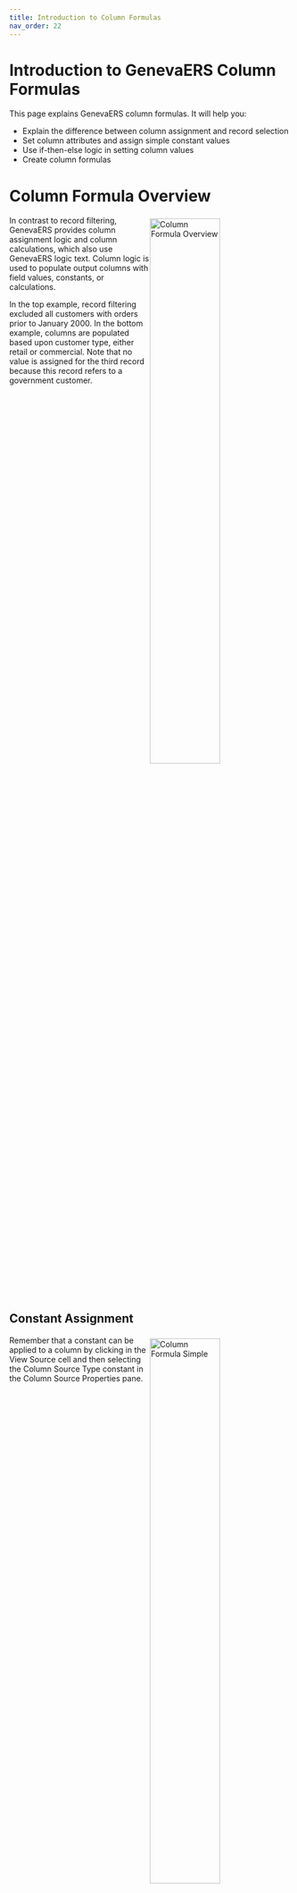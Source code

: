```yaml
---
title: Introduction to Column Formulas
nav_order: 22
---
```


# Introduction to GenevaERS Column Formulas

This page explains GenevaERS column formulas.  It will help you:
- Explain the difference between column assignment and record selection
- Set column attributes and assign simple constant values
- Use if-then-else logic in setting column values
- Create column formulas

# Column Formula Overview
<div style="clear: right" > <img style="float: right;" width="50%" vspace="5" alt="Column Formula Overview" src=images/Module7-Column_Formulas/Module7_Slide3.jpeg title="Column Formula Overview"/>

In contrast to record filtering, GenevaERS provides column assignment logic and column calculations, which also use GenevaERS logic text. Column logic is used to populate output columns with field values, constants, or calculations.

In the top example, record filtering excluded all customers with orders prior to January 2000. In the bottom example, columns are populated based upon customer type, either retail or commercial. Note that no value is assigned for the third record because this record refers to a government customer.

<div style="clear: right" > 

## Constant Assignment

<img style="float: right;" width="50%" vspace="5" alt="Column Formula Simple" src=images/Module7-Column_Formulas/Module7_Slide4.jpeg title="Column Formula Simple"/>

Remember that a constant can be applied to a column by clicking in the View Source cell and then selecting the Column Source Type constant in the Column Source Properties pane.

<div style="clear: right" > <img style="float: right;" width="50%" vspace="5" alt="Column Formula Alphanumeric" src=images/Module7-Column_Formulas/Module7_Slide5.jpeg title="Column Formula Alphanumeric"/>

An alphanumeric value is entered “as is.” It is not included in single or double quotation marks. If spaces are assigned to the column, they will not be visible in this cell. Later you’ll see a better way of assigning a space to a column.

<div style="clear: right" > <img style="float: right;" width="50%" vspace="5" alt="Column Source Type" src=images/Module7-Column_Formulas/Module7_Slide6.jpeg title="Column Source Type"/>

An alternative approach to assigning values to a column is to use a column formula. To enter a formula, select Formula in the Column Source Type field. Then double-click anywhere in the Column Source Value cell to display the icon, and click the icon.

<div style="clear: right" > 

## Logic Text Editor

<img style="float: right;" width="50%" vspace="5" alt="Logic Text Editor" src=images/Module7-Column_Formulas/Module7_Slide7.jpeg title="Logic Text Editor"/>

The Logic Text Editor includes the Logic Text Helper, which enables you to place keywords, field names, and column numbers into logic for column assignment. These functions are similar to functions provided by record filtering.

<div style="clear: right" > 

## Column Assignment

<img style="float: right;" width="50%" vspace="5" alt="Column Assignment" src=images/Module7-Column_Formulas/Module7_Slide8.jpeg title="Column Assignment"/>

A very simple “column equals” statement can be used to assign a constant value to a column. In this example, a constant value of a space is assigned to a column. Constants surrounded with double quotation marks create alphanumeric constants. 

<div style="clear: right" > 

## Column Attributes

<img style="float: right;" width="50%" vspace="5" alt="Column Formulas and Column Attributes" src=images/Module7-Column_Formulas/Module7_Slide9.jpeg title="Column Formulas and Column Attributes"/>

Field values and constants assigned in logic text must fit within the column output attributes that will be used to define the output. In this example, the value of ORDER_TOTAL_AMOUNT is written as a 4-byte binary field in the output file. 

<div style="clear: right" > 

## If Then Else

<img style="float: right;" width="50%" vspace="5" alt="IF THEN ELSE" src=images/Module7-Column_Formulas/Module7_Slide10.jpeg title="IF THEN ELSE"/>

Column logic can include if-then-else logic as well. The column output will contain the result of the THEN or the ELSE conditions. Nested IFs are also permitted.

In this example, the value of ORDER_TOTAL_AMOUNT or the constant of 0 is written to the output file. 

<div style="clear: right" > <img style="float: right;" width="50%" vspace="5" alt="Alternative IF THEN ELSE" src=images/Module7-Column_Formulas/Module7_Slide11.jpeg title="Alternative IF THEN ELSE"/>

If then else logic can be written several ways. In addition to the typical IF THEN ELSE, a value can be assigned to a column and then a test can be performed to see whether that value should be overwritten. 

All three logic statements seem to result in the same output. However, the third statement, without an implicit ELSE condition, is not recommended and may have unpredictable results. The second statement is also less efficient because the assignment is overwritten when the IF condition is true.

<div style="clear: right" > 

## Functions

<img style="float: right;" width="50%" vspace="5" alt="Functions" src=images/Module7-Column_Formulas/Module7_Slide12.jpeg title="Functions"/>

In addition to using field names in logic text, you can use functions. This column uses the ISSPACES function, which tests a field value equal to spaces. If true, the output column contains the text “***Error***”; if not true, it contains the store ID.

<div style="clear: right" > 

## Value Reassignment

<img style="float: right;" width="50%" vspace="5" alt="Column Value Reassignment" src=images/Module7-Column_Formulas/Module7_Slide13.jpeg title="Column Value Reassignment"/>

Column logic can be used to assign values to a prior column, which is called reassignment. Column logic is applied to columns starting from the left and moving to the right. Thus columns are populated left to right within GenevaERS, and previously assigned values can be overwritten by later columns.

<div style="clear: right" > <img style="float: right;" width="50%" vspace="5" alt="Column Value Reassignment" src=images/Module7-Column_Formulas/Module7_Slide14.jpeg title="Column Value Reassignment"/>

Within the logic text, COLUMN= assigns a value to the current column, and COL.nn= refers to a prior column, where nn is the column number. Because columns are populated left to right, only prior columns can be referenced within column formulas. This feature does not require the same logic to be repeated in multiple columns; all columns depending upon the logic statement can be assigned within one column.

In this example, the logic within column 6 assigns, first, a space to column 6, second, the value XYZ to column 4, and third, asterisks to column 5.

<div style="clear: right" > 

## Field Calculations

<img style="float: right;" width="50%" vspace="5" alt="Field Calculations" src=images/Module7-Column_Formulas/Module7_Slide15.jpeg title="Field Calculations"/>

Column logic allows calculations to be performed against numeric fields. Any calculation referencing a field name is performed at extract time because the Extract phase has visibility into all fields on the input LR.

<div style="clear: right" > 

## Format Phase Formulas

<img style="float: right;" width="50%" vspace="5" alt="Format Phase" src=images/Module7-Column_Formulas/Module7_Slide16.jpeg title="Format Phase"/>

Format phase column formulas are accessed by double-clicking anywhere in the Format-Phase Calculation cell to display the icon, and then clicking the icon.

<div style="clear: right" > <img style="float: right;" width="50%" vspace="5" alt="Format Phase" src=images/Module7-Column_Formulas/Module7_Slide17.jpeg title="Format Phase"/>

Format calculations can be performed only on records that have made it through record selection, via the Extract phase. Format phase calculations refer to columns rather than field numbers. The only columns available for calculations are columns that are numeric, perform aggregation, or are the results of calculations.

In this example, column 4 is populated with the results of column 3 divided by column 2.

<div style="clear: right" > 

# Record Filter versus Column Assignments

<img style="float: right;" width="50%" vspace="5" alt="Record Filter versus Column Assignments" src=images/Module7-Column_Formulas/Module7_Slide18.jpeg title="Record Filter versus Column Assignments"/>

The following explains the interaction of all four types of record and column filtering in the order they are applied by the Performance Engine. 
The order is: 
1. Extract phase record filtering
2. Extract phase column filtering and assignment
3. Format phase column calculations, and
4. Format phase output record filtering

<div style="clear: right" > 

## Record Filtering

<img style="float: right;" width="50%" vspace="5" alt="Record Filter: Record Filter versus Column Assignments" src=images/Module7-Column_Formulas/Module7_Slide19.jpeg title="Record Filter: Record Filter versus Column Assignments"/>

The Extract phase performs input record filtering, determining which records should be selected for processing. In this example, record number 4 is not selected for further processing because its date is less than January 2000.

These examples of selected records are used on the next slide to illustrate column assignment.

<div style="clear: right" > 

## Column Assignment

<img style="float: right;" width="50%" vspace="5" alt="Column Assignment: Record Filter versus Column Assignments" src=images/Module7-Column_Formulas/Module7_Slide20.jpeg title="Column Assignment: Record Filter versus Column Assignments"/>

Column assignment is performed on each record that passes record level filtering. It assigns specific values to the columns.

In this example, a zero is assigned to columns where the true condition failed on the first and third rows. The third column assigns similar logic based upon commercial customers, whereas the first column is assigned a 1 on every row.

These examples of extracted columns are used on the next slide to illustrate column calculations.

<div style="clear: right" > 

## Format Phase Column Calculation

<img style="float: right;" width="50%" vspace="5" alt="Format Phase Assignment: Record Filter versus Column Assignments" src=images/Module7-Column_Formulas/Module7_Slide21.jpeg title="Format Phase Assignment: Record Filter versus Column Assignments"/>

The Format phase performs column calculations using column values assigned in the Extract process, and then performs record filtering, based upon the final records.

In this example, column 4 is added to the output in the Format phase, based upon the column calculation. Because column 4 subtracts the value in either column 2 or column 3, it ends up being a count of non-retail, non-commercial customers.

These examples of calculated columns are used on the next slide to illustrate Format phase output filtering.

<div style="clear: right" > 

## Format Phase Filter

<img style="float: right;" width="50%" vspace="5" alt="Format Phase Filter: Record Filter versus Column Assignments" src=images/Module7-Column_Formulas/Module7_Slide22.jpeg title="Format Phase Filter: Record Filter versus Column Assignments"/>

The Format phase performs record filtering as the last step before writing to the output file. It works against aggregated records if the view summarizes records. Otherwise it works against detailed records, as in this example.

In this example, the filter tests column 4 selects only non-zero records. 

In conclusion, because of the combination of record filtering, column assignment, column calculation logic, and this final output record filter, the output file ends up being an extract of all non-retail, non-commercial customers.


<div style="clear: right" > 

# Links

Place following text in the topic:  
    ````
    [Topic A](TopicA)
    ````

The link displays as:   
[Topic A](TopicA)